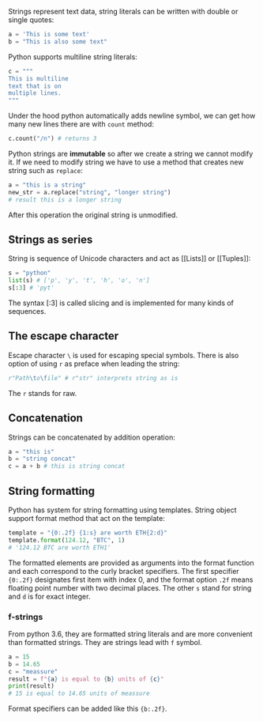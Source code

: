 Strings represent text data, string literals can be written with double or single quotes:
```python
a = 'This is some text'
b = "This is also some text"
```
Python supports multiline string literals:
```python
c = """
This is multiline
text that is on
multiple lines.
"""
```
Under the hood python automatically adds newline symbol, we can get how many new lines there are with `count` method:
```python
c.count("/n") # returns 3
```

Python strings are **immutable** so after we create a string we cannot modify it. If we need to modify string we have to use a method that creates new string such as `replace`:
```python
a = "this is a string"
new_str = a.replace("string", "longer string")
# result this is a longer string
```
After this operation the original string is unmodified.
## Strings as series
String is sequence of Unicode characters and act as [[Lists]] or [[Tuples]]:
```python
s = "python"
list(s) # ['p', 'y', 't', 'h', 'o', 'n']
s[:3] # 'pyt'
```
The syntax [:3] is called slicing and is implemented for many kinds of sequences.
## The escape character
Escape character `\` is used for escaping special symbols. There is also option of using `r` as preface when leading the string:
```python
r"Path\to\file" # r"str" interprets string as is
```
The `r` stands for raw.
## Concatenation
Strings can be concatenated by addition operation:
```python
a = "this is"
b = "string concat"
c = a + b # this is string concat
```

## String formatting
Python has system for string formatting using templates. String object support format method that act on the template:
```python
template = "{0:.2f} {1:s} are worth ETH{2:d}"
template.format(124.12, "BTC", 1)
# '124.12 BTC are worth ETH1'
```
The formatted elements are provided as arguments into the format function and each correspond to the curly bracket specifiers.
The first specifier `{0:.2f}` designates first item with index 0, and the format option `.2f` means floating point number with two decimal places. The other `s` stand for string and `d` is for exact integer.
### f-strings
From python 3.6, they are formatted string literals and are more convenient than formatted strings. They are strings lead with `f` symbol.
```python
a = 15
b = 14.65
c = "meassure"
result = f"{a} is equal to {b} units of {c}"
print(result)
# 15 is equal to 14.65 units of meassure
```
Format specifiers can be added like this `{b:.2f}`.
